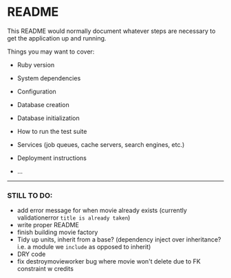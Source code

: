 # README

This README would normally document whatever steps are necessary to get the
application up and running.

Things you may want to cover:

* Ruby version

* System dependencies

* Configuration

* Database creation

* Database initialization

* How to run the test suite

* Services (job queues, cache servers, search engines, etc.)

* Deployment instructions

* ...

--------

### STILL TO DO:

- add error message for when movie already exists (currently validationerror `title is already taken`)
- write proper README
- finish building movie factory
- Tidy up units, inherit from a base? (dependency inject over inheritance? i.e. a module we `include` as opposed to inherit)
- DRY code
- fix destroymovieworker bug where movie won't delete due to FK constraint w credits
